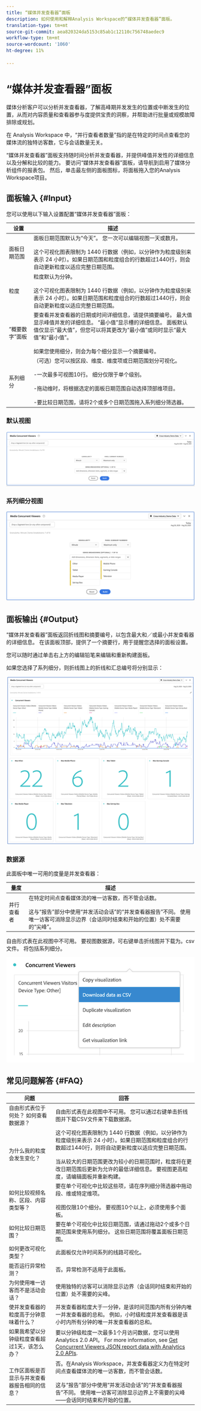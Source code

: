 ```yaml
---
title: “媒体并发查看器”面板
description: 如何使用和解释Analysis Workspace的“媒体并发查看器”面板。
translation-type: tm+mt
source-git-commit: aea820324da5153c85ab1c12110c756748aedec9
workflow-type: tm+mt
source-wordcount: '1060'
ht-degree: 11%

---
```



# “媒体并发查看器”面板

媒体分析客户可以分析并发查看器，了解高峰期并发发生的位置或中断发生的位置，从而对内容质量和查看器参与度提供宝贵的洞察，并帮助进行批量或规模故障排除或规划。

在 Analysis Workspace 中，“并行查看者数量”指的是在特定的时间点查看您的媒体流的独特访客数，它与会话数量无关。

“媒体并发查看器”面板支持随时间分析并发查看器，并提供峰值并发性的详细信息以及分解和比较的能力。  要访问“媒体并发查看器”面板，请导航到启用了媒体分析组件的报表包。 然后，单击最左侧的面板图标，将面板拖入您的Analysis Workspace项目。

## 面板输入 {#Input}

您可以使用以下输入设置配置“媒体并发查看器”面板：

| 设置 | 描述 |
|---|---|
| 面板日期范围 | 面板日期范围默认为“今天”。  您一次可以编辑视图一天或数月。 <br> <br>这个可视化图表限制为 1440 行数据（例如，以分钟作为粒度级别来表示 24 小时）。如果日期范围和粒度组合的行数超过1440行，则会自动更新粒度以适应完整日期范围。 |
| 粒度 | 粒度默认为分钟。 <br> <br>这个可视化图表限制为 1440 行数据（例如，以分钟作为粒度级别来表示 24 小时）。如果日期范围和粒度组合的行数超过1440行，则会自动更新粒度以适应完整日期范围。 |
| “概要数字”面板 | 要查看并发查看器的日期或时间详细信息，请提供摘要编号。 最大值显示峰值并发的详细信息。 “最小值”显示槽的详细信息。  面板默认值仅显示“最大值”，但您可以将其更改为“最小值”或同时显示“最大值”和“最小值”。<br><br>如果您使用细分，则会为每个细分显示一个摘要编号。 |
| 系列细分 | （可选）您可以按区段、维度、维度项或日期范围划分可视化。 <br><br>-一次最多可视图10行。 细分仅限于单个级别。<br><br>-拖动维时，将根据选定的面板日期范围自动选择顶部维项目。<br><br>-要比较日期范围，请将2个或多个日期范围拖入系列细分筛选器。 |

### 默认视图

![默认视图](assets/concurrent-viewers-default.png)


### 系列细分视图

![系列细分视图](assets/concurrent-viewers-series-breakdown.png)

## 面板输出 {#Output}

“媒体并发查看器”面板返回折线图和摘要编号，以包含最大和／或最小并发查看器的详细信息。  在该面板顶部，提供了一个摘要行，用于提醒您选择的面板设置。

您可以随时通过单击右上方的编辑铅笔来编辑和重新构建面板。

如果您选择了系列细分，则折线图上的折线和汇总编号将分别显示：

![并发查看器输出](assets/concurrent-viewers-output.png)

### 数据源

此面板中唯一可用的度量是并发查看器：

| 量度 | 描述 |
|---|---|
| 并行查看者 | 在特定时间点查看媒体流的唯一访客数，而不管会话数。<br><br>这与“报告”部分中使用“并发活动会话”的“并发查看器报告”不同。  使用唯一访客可消除显示边界（会话同时结束和开始的位置）处不需要的“尖峰”。 |

自由形式表在此视图中不可用。  要视图数据源，可右键单击折线图并下载为。csv文件。  将包括系列细分。


![并发查看器输出](assets/concurrent-viewers-download-csv.png)

## 常见问题解答 {#FAQ}

| 问题 | 回答 |
|---|---|
| 自由形式表位于何处？ 如何查看数据源？ | 自由形式表在此视图中不可用。  您可以通过右键单击折线图并下载CSV文件来下载数据源。 |
| 为什么我的粒度会发生变化？ | 这个可视化图表限制为 1440 行数据（例如，以分钟作为粒度级别来表示 24 小时）。如果日期范围和粒度组合的行数超过1440行，则将自动更新粒度以适应完整日期范围。<br><br>当从较大的日期范围更改为较小的日期范围时，粒度将在更改日期范围后更新为允许的最低详细信息。 要视图更高粒度，请编辑面板并重新构建。 |
| 如何比较视频名称、区段、内容类型等？ | 要在单个可视化中比较这些项，请在序列细分筛选器中拖动段、维或特定维项。<br><br>视图仅限10个细分。  要视图10个以上，必须使用多个面板。 |
| 如何比较日期范围？ | 要在单个可视化中比较日期范围，请通过拖动2个或多个日期范围来使用系列细分。  这些日期范围将覆盖面板日期范围。 |
| 如何更改可视化类型？ | 此面板仅允许时间系列的线路可视化。 |
| 能否运行异常检测？ | 否。异常检测不适用于此面板。 |
| 为何使用唯一访客而不是活动会话？ | 使用独特的访客可以消除显示边界（会话同时结束和开始的位置）处不需要的尖峰。 |
| 使并发查看器的粒度高于分钟意味着什么？ | 并发查看器粒度大于一分钟，是该时间范围内所有分钟内唯一并发查看器的总和。  例如，小时级粒度并发查看器是该小时内所有分钟的唯一并发查看器的总和。 |
| 如果我希望以分钟级粒度查看超过1天，该怎么办？ | 要以分钟级粒度一次最多1个月访问数据，您可以使用Analytics 2.0 API。 For more information, see [Get Concurrent Viewers JSON report data with Analytics 2.0 APIs](https://docs.adobe.com/content/help/en/media-analytics/using/media-reports/media-default-reports/get-concurrent-json20.html). |
| 工作区面板是否显示与并发查看器报告相同的信息？ | 否。在Analysis Workspace，并发查看器定义为在特定时间点查看媒体流的唯一访客数，而不管会话数。<br><br>这与“报告”部分中使用“并发活动会话”的“并发查看器报告”不同。  使用唯一访客可消除显示边界上不需要的尖峰——会话同时结束和开始的位置。 |

<!-- For more information about Media Concurrent Viewers, visit [MA doc page]( https://url). -->
